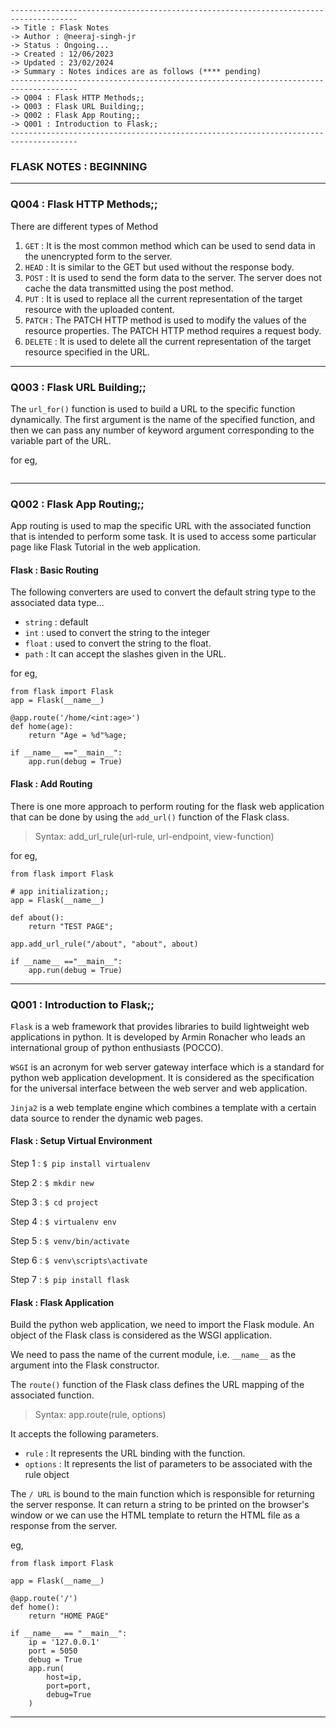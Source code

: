 ````
-------------------------------------------------------------------------------------
-> Title : Flask Notes
-> Author : @neeraj-singh-jr
-> Status : Ongoing...
-> Created : 12/06/2023
-> Updated : 23/02/2024
-> Summary : Notes indices are as follows (**** pending)
-------------------------------------------------------------------------------------
-> Q004 : Flask HTTP Methods;;
-> Q003 : Flask URL Building;;
-> Q002 : Flask App Routing;;
-> Q001 : Introduction to Flask;;
-------------------------------------------------------------------------------------
````

### FLASK NOTES : BEGINNING

-------------------------------------------------------------------------------------
### Q004 : Flask HTTP Methods;;

There are different types of Method 

1) `GET` : It is the most common method which can be used to send data in the 
unencrypted form to the server.
2) `HEAD` : It is similar to the GET but used without the response body.
3) `POST` : It is used to send the form data to the server. The server does not 
cache the data transmitted using the post method.
4) `PUT` : It is used to replace all the current representation of the target 
resource with the uploaded content.
5) `PATCH` : The PATCH HTTP method is used to modify the values of the resource 
properties. The PATCH HTTP method requires a request body. 
6) `DELETE` : It is used to delete all the current representation of the target 
resource specified in the URL.


-------------------------------------------------------------------------------------
### Q003 : Flask URL Building;;

The `url_for()` function is used to build a URL to the specific function dynamically. 
The first argument is the name of the specified function, and then we can pass any 
number of keyword argument corresponding to the variable part of the URL.

for eg,
````
````




-------------------------------------------------------------------------------------
### Q002 : Flask App Routing;;

App routing is used to map the specific URL with the associated function that is 
intended to perform some task. It is used to access some particular page like Flask 
Tutorial in the web application.

#### Flask : Basic Routing 

The following converters are used to convert the default string type to the associated 
data type...

- `string` : default
- `int` : used to convert the string to the integer
- `float` : used to convert the string to the float.
- `path` : It can accept the slashes given in the URL.

for eg,
````
from flask import Flask  
app = Flask(__name__)  
 
@app.route('/home/<int:age>')  
def home(age):  
    return "Age = %d"%age;  
  
if __name__ =="__main__":  
    app.run(debug = True)
````

#### Flask : Add Routing

There is one more approach to perform routing for the flask web application that can 
be done by using the `add_url()` function of the Flask class. 

> Syntax: add_url_rule(url-rule, url-endpoint, view-function)

for eg,
````
from flask import Flask

# app initialization;;
app = Flask(__name__)  
  
def about():
    return "TEST PAGE";  
  
app.add_url_rule("/about", "about", about)  
  
if __name__ =="__main__":  
    app.run(debug = True)  
````


-------------------------------------------------------------------------------------
### Q001 : Introduction to Flask;;

`Flask` is a web framework that provides libraries to build lightweight web applications 
in python. It is developed by Armin Ronacher who leads an international group of python 
enthusiasts (POCCO).

`WSGI` is an acronym for web server gateway interface which is a standard for python 
web application development. It is considered as the specification for the universal 
interface between the web server and web application.

`Jinja2` is a web template engine which combines a template with a certain data 
source to render the dynamic web pages.


#### Flask : Setup Virtual Environment 

Step 1 : `$ pip install virtualenv`

Step 2 : `$ mkdir new`

Step 3 : `$ cd project`

Step 4 : `$ virtualenv env`

Step 5 : `$ venv/bin/activate`

Step 6 : `$ venv\scripts\activate`

Step 7 : `$ pip install flask`


#### Flask : Flask Application

Build the python web application, we need to import the Flask module. An object of 
the Flask class is considered as the WSGI application.

We need to pass the name of the current module, i.e. `__name__` as the argument into 
the Flask constructor.

The `route()` function of the Flask class defines the URL mapping of the associated 
function. 

> Syntax: app.route(rule, options)  

It accepts the following parameters.

- `rule` : It represents the URL binding with the function.
- `options` : It represents the list of parameters to be associated with the rule object

The `/ URL` is bound to the main function which is responsible for returning the 
server response. It can return a string to be printed on the browser's window or 
we can use the HTML template to return the HTML file as a response from the server.

eg,
````
from flask import Flask

app = Flask(__name__)

@app.route('/')
def home():
    return "HOME PAGE"

if __name__ == "__main__":
    ip = '127.0.0.1'
    port = 5050
    debug = True
    app.run(
        host=ip,
        port=port,
        debug=True
    )

````


-------------------------------------------------------------------------------------